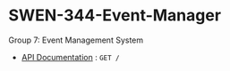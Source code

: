 # SWEN-344-Event-Manager
Group 7: Event Management System

* [API Documentation](/APIDocumentation.md) : `GET /`

